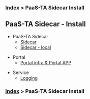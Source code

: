 ### [Index](https://github.com/PaaS-TA/Guide/blob/master/README.md) > PaaS-TA Sidecar Install

## PaaS-TA Sidecar - Install
- PaaS-TA Sidecar
  - [Sidecar](./sidecar.md)
  - [Sidecar - local](./sidecar_local.md)

+ Portal
  + [Portal infra & Portal APP](./sidecar_portal.md)

- Service
  - [Logging](./sidecar_logging.md)

### [Index](https://github.com/PaaS-TA/Guide/blob/master/README.md) > PaaS-TA Sidecar Install
